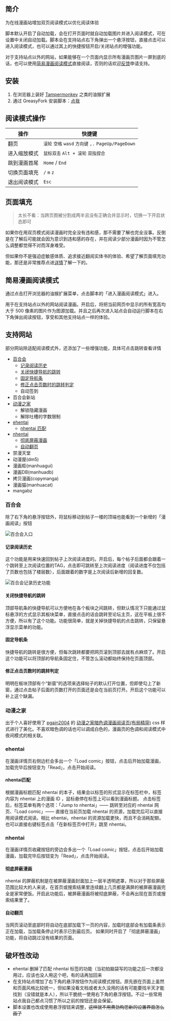 <!-- markdown to Discuz: https://hyrious.me/lexas/marked-discuz.html -->

## 简介

<!-- 此处应有 gif 动图 -->

为在线漫画站增加双页阅读模式以优化阅读体验

脚本默认开启了自动加载，会在打开页面时就自动加载图片并进入阅读模式，可在设置中关闭自动加载。脚本会在支持站点右下角弹出一个悬浮按钮，直接点击可以进入阅读模式，也可以通过其上的快捷按钮开启/关闭站点的增强功能。

对于支持站点以外的网站，如果能够在一个页面内显示所有漫画页图片一屏到底的话，也可以使用[简易漫画阅读模式](#简易漫画阅读模式)直接阅读，否则的话欢迎[反馈](issues)申请支持。

## 安装

1. 在浏览器上装好 [Tampermonkey](https://tampermonkey.net/) 之类的油猴扩展
2. 通过 GreasyFork 安装脚本：[点我](https://greasyfork.org/zh-CN/scripts/374903-comicread)

## 阅读模式操作

| 操作 | 快捷键 |
| -------- | ------- |
| 翻页 | `滚轮` `空格` `wasd` `方向键` `,.` `PageUp/PageDown` |
| 进入缩放模式 | `鼠标双击` `Alt + 滚轮` `双指捏合` |
| 跳到漫画首尾 | `Home` / `End` |
| 切换页面填充 | `/` `m` `z` |
| 退出阅读模式 | `Esc` |

<!-- TODO: 待测试 双指捏合  -->

## 页面填充

> 太长不看：当跨页图被分割成两半且没有正确合并显示时，切换一下开启状态即可

如果你在用双页模式阅读漫画时完全没有违和感，那不需要了解也完全没事。反倒是在了解后可能就会因为意识到违和感的存在，并在阅读少部分漫画时因为不管怎么调整都觉得不对而浑身难受。

但如果你不是强迫症敏感体质、追求接近翻阅实体书的体验、希望了解页面填充功能，那还是非常推荐点进[详情](/docs/PageFill.md)了解一下的。

## 简易漫画阅读模式

通过点击打开浏览器的油猴扩展菜单，点击脚本的「进入漫画阅读模式」进入。

用于在支持站点以外的网站阅读漫画。开启后，将把当前网页中显示的所有宽高均大于 500 像素的图片作为图源加载。并且之后再次进入站点会自动运行脚本在右下角弹出阅读按钮，享受和其他支持站点一样的体验。

## 支持网站

部分网站除适配阅读模式外，还添加了一些增强功能，具体可点击跳转查看详情

- [百合会](#百合会)
  - [记录阅读历史](#记录阅读历史)
  - [关闭快捷导航的跳转](#关闭快捷导航的跳转)
  - [固定导航条](#固定导航条)
  - [修正点击页数时的跳转判定](#修正点击页数时的跳转判定)
  - 自动签到
- 百合会新站
- [动漫之家](#动漫之家)
  - 解锁隐藏漫画
  - 解除吐槽的字数限制
- [ehentai](#ehentai)
  - [nhentai 匹配](#nhentai匹配)
- [nhentai](#nhentai)
  - [彻底屏蔽漫画](#彻底屏蔽漫画)
  - [自动翻页](#自动翻页)
- 禁漫天堂
- 动漫屋(dm5)
- 漫画柜(manhuagui)
- 漫画DB(manhuadb)
- 拷贝漫画(copymanga)
- 漫画猫(manhuacat)
- mangabz

### 百合会

除了右下角的悬浮按钮外，将鼠标移动到帖子一楼的顶端也能看到一个新增的「漫画阅读」按钮

![百合会入口](/images/百合会入口.jpg)

#### 记录阅读历史

这个功能是用来快速回到帖子上次阅读进度的。开启后，每个帖子后面都会跟着一个跳转至上次阅读位置的TAG，点击即可跳转至上次阅读进度（阅读进度不仅包括了页数也包括了楼层数），后面跟着的数字是上次阅读后新增的回复数。

![百合会记录历史功能](/images/百合会记录历史功能.jpg)

#### 关闭快捷导航的跳转

顶部导航条的快捷导航可以方便地在各个板块之间跳转，但默认情况下只能通过鼠标悬浮的方式显示其板块菜单，直接点击的话会跳转至论坛主页，这在平板上很不方便，所以有了这个功能。功能很简单，就是关掉快捷导航的点击跳转，只保留悬浮显示菜单的功能。

#### 固定导航条

快捷导航的跳转是很方便，但每次跳转都要把网页滚到顶部去就有点麻烦了。开启这个功能可以将顶部的导航条固定住，不管怎么滚动都始终保持在页面顶部。

#### 修正点击页数时的跳转判定

明明在板块顶部有个“新窗”的选项来选择帖子的默认打开位置，但即使勾上了新窗，通过点击帖子后面的页数打开的页面还是会在当前页打开。开启这个功能可以补上这个缺漏。

### 动漫之家

出于个人喜好使用了 [pgain2004](https://userstyles.org/users/301332) 的 [动漫之家暗色调漫画阅读页(布局精简)](https://userstyles.org/styles/119945/theme) css 样式进行了美化。不喜欢暗色调的话也可以调成白色的，漫画页的色调和阅读模式中夜间模式的相关联。

### ehentai

在漫画详情页右侧边栏会多出一个「Load comic」按钮，点击后开始加载漫画，加载完毕后按钮变为「Read」，点击开始阅读。

#### nhentai匹配

根据漫画标题匹配 nhentai 的本子，结果会以标签的形式显示在标签栏中，标签内容为 nhentai 上的漫画 ID ，鼠标悬停在标签上可以看到漫画标题。
点击标签后，标签菜单有两个选项：「Jump to nhentai」—— 跳转至对应的 nhentai 网页、「Load comic」—— 直接在当前页加载 nhentai 的资源，加载完后可以直接用阅读模式阅读。相比 ehentai，nhentai 的资源加载更快，而且不会消耗配额。也可以直接右键标签点击「在新标签页中打开」跳至 nhentai。

### nhentai

在漫画详情页收藏按钮的旁边会多出一个「Load comic」按钮，点击后开始加载漫画，加载完毕后按钮变为「Read」，点击开始阅读。

#### 彻底屏蔽漫画

nhentai 的屏蔽机制是在被屏蔽漫画封面加上一层半透明遮罩，所以对于那些屏蔽范围比较大的人来说，在首页或搜索结果里连续翻上几页都是满屏的被屏蔽漫画完全是家常便饭。开启此功能后，被屏蔽漫画将被彻底屏蔽，不会再出现在首页或搜索结果里了。

#### 自动翻页

当网页滚动至底部时将自动在底部加载下一页的内容，加载时底部会有加载条表示正在加载，当加载条停止时表示已到最后页。
如果同时开启了「彻底屏蔽漫画」功能，将自动跳过没有结果的页面。

<!-- 放到 releases 的版本介绍 -->

## 破坏性改动

- ehentai 删掉了匹配 nhentai 标签的功能（当初拍脑袋写的功能之后一次都没用过，应该也没人用这个吧，有的话再加回来
- 在支持站点增加了右下角的悬浮按钮作为阅读模式按钮。原先嵌在页面上虽然和页面风格比较统一，但如果没看文档或者太久没用的话有可能要找半天才能找到（没错就是本人），所以干脆统一使用右下角的悬浮按钮。不过一些常用站点我自己都点习惯了所以之前的按钮还是会保留。
- 脚本设置也改成使用悬浮按钮来调整，~~这样就不用费劲构思新的设置界面怎么画了~~
